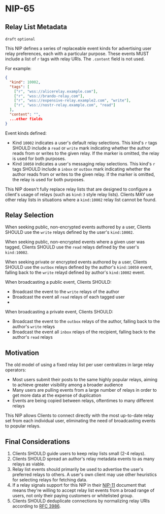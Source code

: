 NIP-65
======

Relay List Metadata
-------------------

`draft` `optional`

This NIP defines a series of replaceable event kinds for advertising user relay preferences, each with a particular purpose. These events MUST include a list of `r` tags with relay URIs. The `.content` field is not used.

For example:

```json
{
  "kind": 10002,
  "tags": [
    ["r", "wss://alicerelay.example.com"],
    ["r", "wss://brando-relay.com"],
    ["r", "wss://expensive-relay.example2.com", "write"],
    ["r", "wss://nostr-relay.example.com", "read"]
  ],
  "content": "",
  ...other fields
}
```

Event kinds defined:

- Kind `10002` indicates a user's default relay selections. This kind's `r` tags SHOULD include a `read` or `write` mark
  indicating whether the author reads from or writes to the given relay. If the marker is omitted, the relay is used for
  both purposes.
- Kind `10050` indicates a user's messaging relay selections. This kind's `r` tags SHOULD include a `inbox` or `outbox`
  mark indicating whether the author reads from or writes to the given relay. If the marker is omitted, the relay is used for
  both purposes.

This NIP doesn't fully replace relay lists that are designed to configure a client's usage of relays (such as `kind:3` style relay lists). Clients MAY use other relay lists in situations where a `kind:10002` relay list cannot be found.

## Relay Selection

When seeking public, non-encrypted events authored by a user, Clients SHOULD use the `write` relays defined by the
user's `kind:10002`.

When seeking public, non-encrypted events where a given user was tagged, Clients SHOULD use the `read` relays defined by
the user's `kind:10002`.

When seeking private or encrypted events authored by a user, Clients SHOULD use the `outbox` relays defined by
the author's `kind:10050` event, falling back to the `write` relayd defined by author's `kind:10002` event.

When broadcasting a public event, Clients SHOULD:

- Broadcast the event to the `write` relays of the author
- Broadcast the event all `read` relays of each tagged user
-
When broadcasting a private event, Clients SHOULD:

- Broadcast the event to the `outbox` relays of the author, falling back to the author's `write` relays
- Broadcast the event all `inbox` relays of the recipient, falling back to the author's `read` relays

## Motivation

The old model of using a fixed relay list per user centralizes in large relay operators:

  - Most users submit their posts to the same highly popular relays, aiming to achieve greater visibility among a broader audience
  - Many users are pulling events from a large number of relays in order to get more data at the expense of duplication
  - Events are being copied between relays, oftentimes to many different relays

This NIP allows Clients to connect directly with the most up-to-date relay set from each individual user, eliminating the need of broadcasting events to popular relays.

## Final Considerations

1. Clients SHOULD guide users to keep relay lists small (2-4 relays).
2. Clients SHOULD spread an author's relay metadata events to as many relays as viable.
3. Relay list events should primarily be used to advertise the user's preferred relays to others.
   A user's own client may use other heuristics for selecting relays for fetching data.
4. If a relay signals support for this NIP in their [NIP-11](11.md) document that means they're willing to accept relay list events from a broad range of users, not only their paying customers or whitelisted group.
5. Clients SHOULD deduplicate connections by normalizing relay URIs according to [RFC 3986](https://datatracker.ietf.org/doc/html/rfc3986#section-6).
